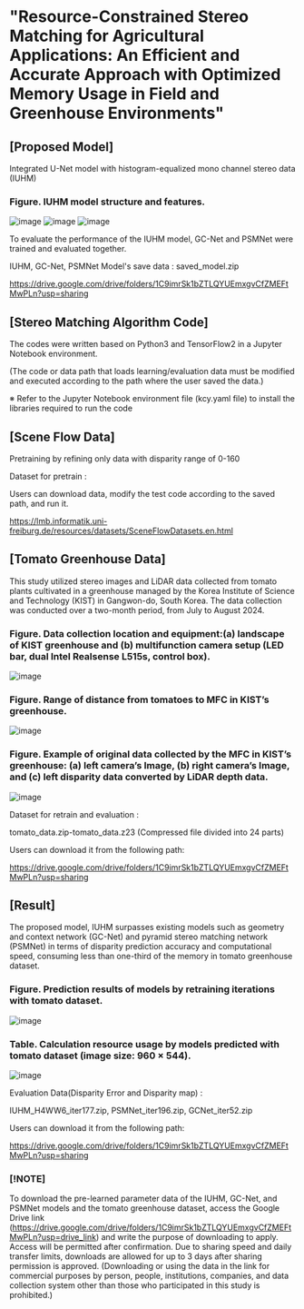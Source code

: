 # "Resource-Constrained Stereo Matching for Agricultural Applications: An Efficient and Accurate Approach with Optimized Memory Usage in Field and Greenhouse Environments"

## [Proposed Model]

Integrated U-Net model with histogram-equalized mono channel stereo data (IUHM)

### **Figure. IUHM model structure and features.**
![image](https://github.com/user-attachments/assets/48e6205c-30a3-4157-810f-1fdb47aec45d)
![image](https://github.com/user-attachments/assets/04ba8194-92a8-40b3-923f-f2d928e0c160)
![image](https://github.com/user-attachments/assets/2add8710-5c49-431f-b1f8-5fd96270e973)

To evaluate the performance of the IUHM model, GC-Net and PSMNet were trained and evaluated together.

IUHM, GC-Net, PSMNet Model's save data : saved_model.zip

https://drive.google.com/drive/folders/1C9imrSk1bZTLQYUEmxgvCfZMEFtMwPLn?usp=sharing

## [Stereo Matching Algorithm Code]

The codes were written based on Python3 and TensorFlow2 in a Jupyter Notebook environment.

(The code or data path that loads learning/evaluation data must be modified and executed according to the path where the user saved the data.)

※ Refer to the Jupyter Notebook environment file (kcy.yaml file) to install the libraries required to run the code
   
## [Scene Flow Data]

Pretraining by refining only data with disparity range of 0-160

Dataset for pretrain :

Users can download data, modify the test code according to the saved path, and run it.

https://lmb.informatik.uni-freiburg.de/resources/datasets/SceneFlowDatasets.en.html

## [Tomato Greenhouse Data]

This study utilized stereo images and LiDAR data collected from tomato plants cultivated in a greenhouse managed by the Korea Institute of Science and Technology (KIST) in Gangwon-do, South Korea. The data collection was conducted over a two-month period, from July to August 2024.

### **Figure. Data collection location and equipment:(a) landscape of KIST greenhouse and (b) multifunction camera setup (LED bar, dual Intel Realsense L515s, control box).**
![image](https://github.com/user-attachments/assets/a31c504a-04d5-4802-bd65-4308dbfd0f7f)

### **Figure. Range of distance from tomatoes to MFC in KIST’s greenhouse.**
![image](https://github.com/user-attachments/assets/d67b6212-3a7a-4fb1-af1a-97fe7428627f)

### **Figure. Example of original data collected by the MFC in KIST’s greenhouse: (a) left camera’s Image, (b) right camera’s Image, and (c) left disparity data converted by LiDAR depth data.**
![image](https://github.com/user-attachments/assets/a5ca5580-56c7-49c7-9003-122c6ac4402f)


Dataset for retrain and evaluation :

tomato_data.zip-tomato_data.z23 (Compressed file divided into 24 parts)

Users can download it from the following path:

https://drive.google.com/drive/folders/1C9imrSk1bZTLQYUEmxgvCfZMEFtMwPLn?usp=sharing



## [Result]

The proposed model, IUHM surpasses existing models such as geometry and context network (GC-Net) and pyramid stereo matching network (PSMNet)
in terms of disparity prediction accuracy and computational speed,
consuming less than one-third of the memory in tomato greenhouse dataset.

### **Figure. Prediction results of models by retraining iterations with tomato dataset.**
![image](https://github.com/user-attachments/assets/42829cbc-ad43-45d8-81a6-cf1901588931)

### **Table. Calculation resource usage by models predicted with tomato dataset (image size: 960 × 544).**
![image](https://github.com/user-attachments/assets/e990a3ea-594a-4a8b-b8f9-07be78c07c07)

Evaluation Data(Disparity Error and Disparity map) :

IUHM_H4WW6_iter177.zip, PSMNet_iter196.zip, GCNet_iter52.zip

Users can download it from the following path:

https://drive.google.com/drive/folders/1C9imrSk1bZTLQYUEmxgvCfZMEFtMwPLn?usp=sharing


### [!NOTE]

To download the pre-learned parameter data of the IUHM, GC-Net, and PSMNet models and the tomato greenhouse dataset, access the Google Drive link (https://drive.google.com/drive/folders/1C9imrSk1bZTLQYUEmxgvCfZMEFtMwPLn?usp=drive_link) and write the purpose of downloading to apply. Access will be permitted after confirmation. Due to sharing speed and daily transfer limits, downloads are allowed for up to 3 days after sharing permission is approved.
(Downloading or using the data in the link for commercial purposes by person, people, institutions, companies, and data collection system other than those who participated in this study is prohibited.)

